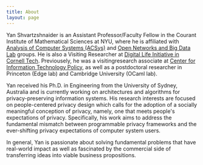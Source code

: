```yaml
---
title: About
layout: page
---
```


Yan Shvartzshnaider is an Assistant Professor/Faculty Fellow in the Courant Institute of Mathematical Sciences at NYU, where he is affiliated with [Analysis of Computer Systems (ACSys)](https://cs.nyu.edu/acsys/)  and [Open Networks and Big Data Lab](http://nyunetworks.com) groups. He is also a Visiting Researcher at [Digital Life Initiative in Cornell Tech](https://www.dli.tech.cornell.edu). Previousely, he was a visitingresearch associate at [Center for Information Technology Policy](https://citp.princeton.edu/citp-people/yan-shvartzshnaider/), as well as a  postdoctoral researcher in Princeton (Edge lab) and Cambridge University (OCaml lab). 

Yan received his Ph.D. in Engineering from the University of Sydney, Australia and is currently working on architectures and algorithms for privacy-preserving information systems. His research interests are focused on people-centered privacy design which calls for the adoption of a socially meaningful conception of privacy, namely, one that meets people's  expectations of privacy. Specifically, his work aims to address the fundamental mismatch between programmable privacy frameworks and the ever-shifting privacy expectations of computer system users.


In general, Yan is passionate about solving fundamental problems that have real-world impact as well as fascinated by the commercial side of transferring ideas into viable business propositions.






